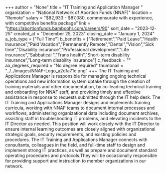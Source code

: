 +++
author = "None"
title = "IT Training and Application Manager "
organization = "National Network of Abortion Funds (NNAF)"
location = "Remote"
salary = "$82,933 - $87,080, commensurate with experience, with competitive benefits package"
link = "https://abortionfunds.bamboohr.com/careers/90"
sort_date = "2023-12-25"
created_at = "December 25, 2023"
closing_date = "January 1, 2024"
a_job_type = ["Full Time"]
b_benefits = ["Retirement","Paid Leave","Health Insurance","Paid Vacation","Permanently Remote","Dental","Vision","Sick time","Disability insurance","Professional development","Life insurance","Sabbatical ","Trans health","Short-term disability insurance","Long-term disability insurance"]
c_feedback = ""
aa_degrees_required = "No degree required"
thumbnail = "../../images/NNAF-Logo_a2dfa71c.png"
+++
The IT Training and Applications Manager is responsible for managing ongoing technical operations and new information system uptake through the creation of training materials and other documentation, by co-leading technical training and onboarding for NNAF staff, and providing timely and effective assistance in response to requests submitted through the IT help desk. The IT Training and Applications Manager designs and implements training curricula, working with NNAF teams to document internal processes and workflows, administering organizational data including document archives, assisting staff in troubleshooting IT problems, and elevating incidents to the IT Director as needed. This position will work closely with the IT Director to ensure internal learning outcomes are closely aligned with organizational strategic goals, security requirements, and existing policies and procedures. The IT Training and Applications Manager connects with consultants, colleagues in the field, and full-time staff to design and implement strong IT practices, as well as prepare and document standard operating procedures and protocols.They will be occasionally responsible for providing support and instruction to member organizations in our network.